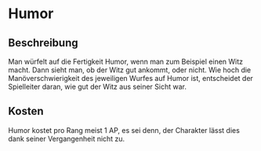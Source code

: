 # Humor

## Beschreibung

Man würfelt auf die Fertigkeit Humor, wenn man zum Beispiel einen Witz macht. Dann sieht man, ob der Witz gut ankommt, oder nicht. Wie hoch die Manöverschwierigkeit des jeweiligen Wurfes auf Humor ist, entscheidet der Spielleiter daran, wie gut der Witz aus seiner Sicht war.

## Kosten

Humor kostet pro Rang meist 1 AP, es sei denn, der Charakter lässt dies dank seiner Vergangenheit nicht zu.

